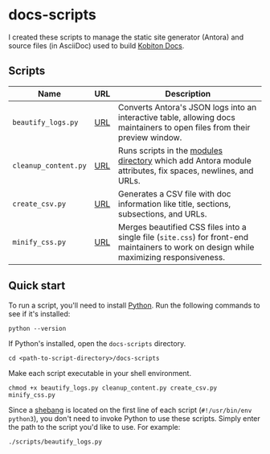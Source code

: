 # docs-scripts

I created these scripts to manage the static site generator (Antora) and source files (in AsciiDoc) used to build [Kobiton Docs](https://docs.kobiton.com/).

## Scripts

| Name                 | URL                                       | Description                                                                                                                              |
|----------------------|-------------------------------------------|------------------------------------------------------------------------------------------------------------------------------------------|
| `beautify_logs.py`   | [URL](scripts/beautify_logs.py)           | Converts Antora's JSON logs into an interactive table, allowing docs maintainers to open files from their preview window.                |
| `cleanup_content.py` | [URL](scripts/cleanup_content.py)         | Runs scripts in the [modules directory](./modules) which add Antora module attributes, fix spaces, newlines, and URLs.                   |
| `create_csv.py`      | [URL](scripts/create_csv.py)              | Generates a CSV file with doc information like title, sections, subsections, and URLs.                                                   |
| `minify_css.py`      | [URL](scripts/minify_css.py)              | Merges beautified CSS files into a single file (`site.css`) for front-end maintainers to work on design while maximizing responsiveness. |


## Quick start

To run a script, you'll need to install [Python](https://www.python.org/downloads/). Run the following commands to see if it's installed:

```plaintext
python --version
```

If Python's installed, open the `docs-scripts` directory.

```shell
cd <path-to-script-directory>/docs-scripts
```

Make each script executable in your shell environment.

```shell
chmod +x beautify_logs.py cleanup_content.py create_csv.py minify_css.py
```

Since a [shebang](https://en.wikipedia.org/wiki/Shebang_(Unix)) is located on the first line of each script (`#!/usr/bin/env python3`), you don't need to invoke Python to use these scripts. Simply enter the path to the script you'd like to use. For example:

```shell
./scripts/beautify_logs.py
```
